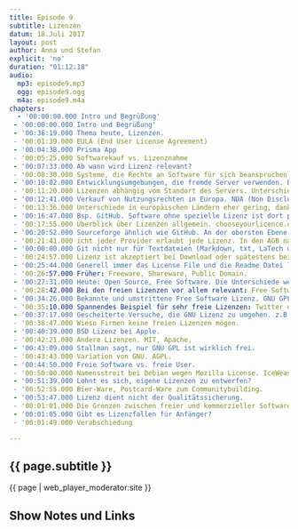 ```yaml
---
title: Episode 9
subtitle: Lizenzen
datum: 18.Juli 2017
layout: post
author: Anna und Stefan
explicit: 'no'
duration: "01:12:18"
audio:
  mp3: episode9.mp3
  ogg: episode9.ogg
  m4a: episode9.m4a
chapters:
  - '00:00:00.000 Intro und Begrüßung'
 - '00:00:00.000 Intro und Begrüßung'
 - '00:38:19.000 Thema heute, Lizenzen.
 - '00:01:39.000 EULA (End User License Agreement)
 - '00:04:38.000 Prisma App
 - '00:05:25.000 Softwarekauf vs. Lizenznahme
 - '00:07:33.000 Ab wann wird Lizenz relevant?
 - '00:08:30.000 Systeme, die Rechte an Software für sich beanspruchen. Bsp. SAP
 - '00:10:02.000 Entwicklungsumgebungen, die fremde Server verwenden. Bsp. Nitros
 - '00:11:20.000 Lizenzen abhängig vom Standort des Servers. Unterschiede zwischen USA und Europa.
 - '00:12:41.000 Verkauf von Nutzungsrechten in Europa. NDA (Non Disclosure Agreement)
 - '00:13:36.000 Unterschiede in europäischen Ländern eher gering, dank Safe Harbor
 - '00:16:47.000 Bsp. GitHub. Software ohne spezielle Lizenz ist dort public domain.
 - '00:17:55.000 Überblick über Lizenzen allgemein. chooseyourlicence.com creativecommons.org
 - '00:20:52.000 Sourceforge ähnlich wie GitHub. An der obersten Ebene der Software eine Lizenzdatei einfügen.
 - '00:21:41.000 icht jeder Provider erlaubt jede Lizenz. In den AGB nachsehen. (Bitbucket, Sourceforge, GitHub, etc.)
 - '00:00:00.000 Git nicht nur für Textdateien (Markdown, txt, LaTech u.ä.).
 - '00:24:57.000 Lizenz ist akzeptiert bei Download oder spätestens bei Start der Software. Hängt von Art der Datei ab.
 - '00:25:44.000 Generell immer das License File und die Readme Datei lesen.
 - '00:26:57.000 Früher: Freeware, Shareware, Public Domain.
 - '00:27:31.000 Heute: Open Source, Free Software. Die Unterschiede werden geringer.
 - '00:28:42.000 Bei den freien Lizenzen vor allem relevant: Free Software. Die vier Freiheiten.
 - '00:34:26.000 Bekannte und umstrittene Free Software Lizenz. GNU GPL (General Public License).
 - '00:35:10.000 Spannendes Beispiel für sehr freie Lizenzen: Twitter und Ruby on Rails.
 - '00:37:17.000 Gescheiterte Versuche, die GNU Lizenz zu umgehen. z.B. WLAN-Router. Netgear.
 - '00:38:47.000 Wieso Firmen keine freien Lizenzen mögen.
 - '00:40:39.000 BSD Lizenz bei Apple.
 - '00:42:21.000 Andere Lizenzen. MIT, Apache,
 - '00:43:09.000 Stallman sagt, nur GNU GPL ist wirklich frei.
 - '00:43:43.000 Variation von GNU. AGPL.
 - '00:44:50.000 Freie Software vs. freie User.
 - '00:50:00.000 Namensstreit bei Debian wegen Mozilla License. IceWeasel, IceCat, IceDove.
 - '00:51:39.000 Lohnt es sich, eigene Lizenzen zu entwerfen?
 - '00:52:55.000 Bier-Ware, Postcard-Ware zum Communitybuilding.
 - '00:53:47.000 Lizenz dient nicht der Qualitätssicherung.
 - '00:01:01.000 Die Grenzen zwischen freier und kommerzieller Software verschwimmen.
 - '00:01:05.000 Gibt es Lizenzfallen für Anfänger?
 - '00:01:49.000 Verabschiedung

---
```


## {{ page.subtitle }}

{{ page | web_player_moderator:site }}

## Show Notes und Links
